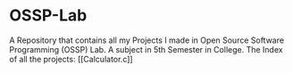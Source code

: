 # OSSP-Lab
A Repository that contains all my Projects I made in Open Source Software Programming (OSSP) Lab. A subject in 5th Semester in College.
The Index of all the projects:
[[Calculator.c]]
